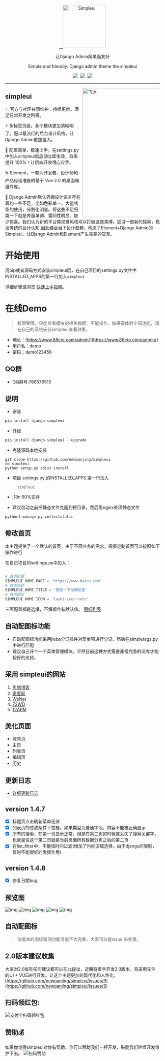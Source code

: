 <p align="center">
  <a href="https://newpanjing.github.io/simpleui/">
    <img alt="Simpleui" src="https://github.com/newpanjing/simpleui/raw/2.0/images/simpleui-logo.png" width="140">
  </a>
</p>
<p align="center">让Django Admin简单而友好</p>
<p align="center">
Simple and friendly.
Django admin theme the simpleui
</p>
<p align="center">
  <a href="https://github.com/996icu/996.ICU/blob/master/LICENSE"><img src="https://img.shields.io/badge/license-Anti%20996-blue.svg"></a>
  <a href="https://github.com/alibaba/ice"><img src="https://img.shields.io/badge/developing%20with-Simpleui-2077ff.svg"></a>
  <a href="https://pypi.org/project/django-simpleui/#history"><img src="https://img.shields.io/pypi/v/django-simpleui.svg"></a>
</p>

---

<a href="https://alibaba.github.io/ice/iceworks">
  <img alt="飞冰" src="https://github.com/newpanjing/simpleui/raw/master/images/图片1.png" width="420" align="right" style="max-width: 50%">
</a>


simpleui
-----

✨ 官方与社区共同维护；持续更新，满足日常开发之所需。

⚡️ 多标签页面，各个模块更加清晰明了。配以最流行的后台设计风格，让Django Admin更加强大。

🎯 配置简单，极速上手，在settings.py中加入simpleui后启动立即生效，效率提升 100%！让后端开发得心应手。

☕️ Element，一套为开发者、设计师和产品经理准备的基于 Vue 2.0 的桌面端组件库。

🎨 Django Admin默认界面设计语言存在着的一些不足，比如色彩单一，大量线条的使用，分割化明显。将这些不足归类一下就是界面单调、雷同性明显、缺少惊喜。我们认为新的平台类视觉风格可以打破这些束缚，尝试一些新的探索，启发传统的设计认知,因此结合当下设计趋势，构思了Element+Django Admin的Simpleui。让Django Admin和Element产生完美的交互。

# 开始使用
用pip或者源码方式安装simpleui后，在自己项目的settings.py文件中INSTALLED_APPS的第一行加入`simpleui`

详细步骤请浏览 [快速上手指南](#)。

# 在线Demo
> 权限受限，只能查看模块的相关数据，不能操作。如果要体验全部功能，请在自己的系统安装simpleui查看效果。

+ 地址：[https://www.88cto.com/admin/](https://www.88cto.com/admin/)
+ 用户名：demo
+ 密码：demo123456

## QQ群
+ QQ群号:786576510

## 说明
+ 安装
```python
pip install django-simpleui
```
+ 升级
```python
pip install django-simpleui --upgrade
```
+ 克隆源码本地安装
```shell
git clone https://github.com/newpanjing/simpleui
cd simpleui
python setup.py sdist install
```
+ 项目 settings.py 的INSTALLED_APPS 第一行加入
> `simpleui`
+ i18n 50%支持

+ 建议启动之前把静态文件克隆到根目录，然后用nginx处理静态文件
```python
python3 manage.py collectstatic
```
## 修改首页
本主题提供了一个默认的首页，由于不同业务的需求，需要定制首页可以按照如下操作进行

在自己项目的settings.py中加入：

```python

# 首页配置
SIMPLEUI_HOME_PAGE = 'https://www.baidu.com'
# 首页标题
SIMPLEUI_HOME_TITLE = '百度一下你就知道'
# 首页图标
SIMPLEUI_HOME_ICON = 'layui-icon-rate'

```
三项配置都是选填，不填都会有默认值。
[图标列表](/ICON.md)

## 自动配图标功能
+ 自动配图标功能采用jieba分词插件对菜单项进行分词，然后在simpletags.py中进行匹配
+ 建议自己开个一个菜单管理模块，不然目前这种方式需要非常完善的词库才能较好的支持。

## 采用 simpleui的网站
1. [贝塔博客](https://www.88cto.com)
2. [奇客网](https://www.qikenet.com)
3. [WeNat](https://www.wezoz.com)
4. [72WO](https://www.72wo.com)
5. [12APM](https://www.12apm.com)

## 美化页面
 + 登录页
 + 主页
 + 列表页
 + 编辑页
 + 历史
 
## 更新日志
+ [详细更新日志](/HISTORY.md)

## version 1.4.7
- [x] 标题页点击刷新菜单无效
- [x] 列表页的过滤条件下拉框，如果类型为普通字段，内容不能被正确显示
- [x] 所有的搜索，在第一页显示正常，但是在第二页的时候就丢失了搜索关键字，也就是说这个第二页就是当前页面所有数据分页之后的第二页
- [X] 在list_filter中，不能按时间过滤(增加了时间区域选择，由于django的限制，暂时不能很好的发挥作用)

## version 1.4.8
- [X] 修复日期bug      

## 预览图
![img](https://github.com/newpanjing/simpleui/raw/master/images/图片1.png)
![img](https://github.com/newpanjing/simpleui/raw/master/images/图片2.png)
![img](https://github.com/newpanjing/simpleui/raw/master/images/图片3.png)
![img](https://github.com/newpanjing/simpleui/raw/master/images/图片4.png)
![img](https://github.com/newpanjing/simpleui/raw/master/images/图片5.png)

## 自动配图标
> 改版本的图标猜测功能可能不大完善，大家可以提issue 来完善。

## 2.0版本建议收集
大家对2.0版有任何建议都可以在此提出，近期将着手开发2.0版本，将采用元件的UI + VUE进行开发。让这个主题更加的现代化和人性化。
[https://github.com/newpanjing/simpleui/issues/9](https://github.com/newpanjing/simpleui/issues/9)

## 扫码领红包:
![支付宝扫码领红包](https://github.com/newpanjing/simpleui/raw/master/images/alipay_qrcode.png)

## 赞助💰
如果你觉得simpleui对你有帮助，你可以赞助我们一杯开发，鼓励我们继续开发维护下去。
![扫码赞助](https://github.com/newpanjing/simpleui/raw/master/images/pay.png)

